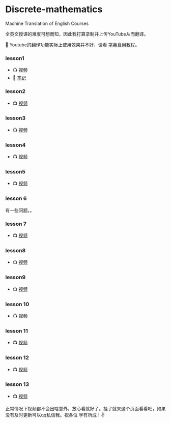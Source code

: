 # Discrete-mathematics
Machine Translation of English Courses 

全英文授课的难度可想而知，因此我打算录制并上传YouTube从而翻译。

:speak_no_evil: Youtube的翻译功能实际上使用效果并不好，请看 [字幕食用教程](./Use-method.md)。
### lesson1
+ :tv: [视频](https://youtu.be/Tlc4BMtBPdE)
+ :notebook: [笔记](离散数学/lesson1/lesson1.md)
### lesson2
+ :tv: [视频](https://youtu.be/C1y5fkoxFsM)
### lesson3
+ :tv: [视频](https://youtu.be/HS6b8hzpzyo) 
### lesson4
+ :tv: [视频](https://youtu.be/O7ffFO9poNc) 
### lesson5
+ :tv: [视频](https://youtu.be/OJ4qSkZC1n4)
### lesson 6
有一些问题。。
### lesson 7
+ :tv: [视频](https://youtu.be/WeDpILD_sL4)
### lesson8
+ :tv: [视频](https://youtu.be/sajb8Sk8CHM)
### lesson9
+ :tv: [视频](https://youtu.be/p73UlRAu4NM)
### lesson 10
+ :tv: [视频](https://youtu.be/esZ66jksVuk)
### lesson 11
+ :tv: [视频](https://youtu.be/_i469ueozjY)
### lesson 12
+ :tv: [视频](https://youtu.be/KOM0L00Z1fw)
### lesson 13
+ :tv: [视频](https://youtu.be/Hf81vpVafF4)


正常情况下视频都不会出啥意外，放心看就好了。挂了就来这个页面看看吧，如果没有及时更新可以qq私信我。祝各位 学有所成！:v:
